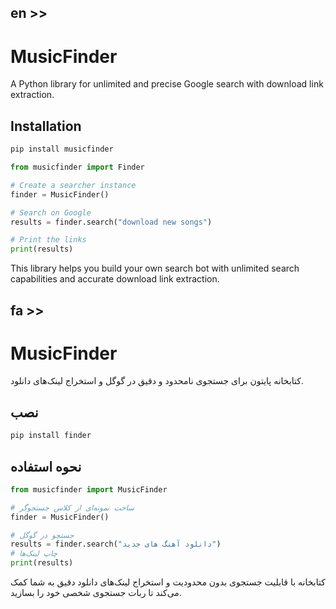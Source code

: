 ## en >>
# MusicFinder

A Python library for unlimited and precise Google search with download link extraction.

## Installation

```bash
pip install musicfinder
```

```python
from musicfinder import Finder

# Create a searcher instance
finder = MusicFinder()

# Search on Google
results = finder.search("download new songs")

# Print the links
print(results)
```

This library helps you build your own search bot with unlimited search capabilities and accurate download link extraction.


## fa >>

# MusicFinder
کتابخانه پایتون برای جستجوی نامحدود و دقیق در گوگل و استخراج لینک‌های دانلود.

## نصب

```bash
pip install finder
```

## نحوه استفاده
```python
from musicfinder import MusicFinder

# ساخت نمونه‌ای از کلاس جستجوگر
finder = MusicFinder()

# جستجو در گوگل
results = finder.search("دانلود آهنگ های جدید")
# چاپ لینک‌ها
print(results)
```

کتابخانه با قابلیت جستجوی بدون محدودیت و استخراج لینک‌های دانلود دقیق به شما کمک می‌کند تا ربات جستجوی شخصی خود را بسازید.
